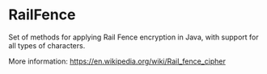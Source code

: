 # RailFence
Set of methods for applying Rail Fence encryption in Java, with support for all types of characters.

More information: https://en.wikipedia.org/wiki/Rail_fence_cipher
